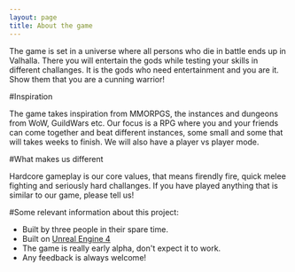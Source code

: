 ```yaml
---
layout: page
title: About the game
---
```


The game is set in a universe where all persons who die in battle ends up in Valhalla. There you will entertain the gods while testing your skills in different challanges. It is the gods who need entertainment and you are it. Show them that you are a cunning warrior!

#Inspiration

The game takes inspiration from MMORPGS, the instances and dungeons from WoW, GuildWars etc. Our focus is a RPG where you and your friends can come together and beat different instances, some small and some that will takes weeks to finish. We will also have a player vs player mode.

#What makes us different

Hardcore gameplay is our core values, that means firendly fire, quick melee fighting and seriously hard challanges. If you have played anything that is similar to our game, please tell us!

#Some relevant information about this project:

* Built by three people in their spare time.
* Built on [Unreal Engine 4](http://unreal.com)
* The game is really early alpha, don't expect it to work.
* Any feedback is always welcome!
